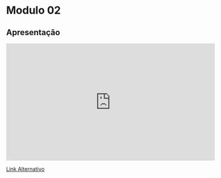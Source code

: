 # Modulo 02

## Apresentação

<iframe width="560" height="315" src="https://www.youtube.com/embed/Qu2znl5n03c?si=N7SWgOEtm_WJ7YJy" title="YouTube video player" frameborder="0" allow="accelerometer; autoplay; clipboard-write; encrypted-media; gyroscope; picture-in-picture; web-share" referrerpolicy="strict-origin-when-cross-origin" allowfullscreen></iframe>

[Link Alternativo](https://unbbr.sharepoint.com/:v:/s/OGrupo5-Bancos1/EelnRDCBWCNEonHV0D66LfQBDiIXdIgJqrT36Rp7KC-nsg?e=a2YhJG&nav=eyJyZWZlcnJhbEluZm8iOnsicmVmZXJyYWxBcHAiOiJTdHJlYW1XZWJBcHAiLCJyZWZlcnJhbFZpZXciOiJTaGFyZURpYWxvZy1MaW5rIiwicmVmZXJyYWxBcHBQbGF0Zm9ybSI6IldlYiIsInJlZmVycmFsTW9kZSI6InZpZXcifX0%3D)
